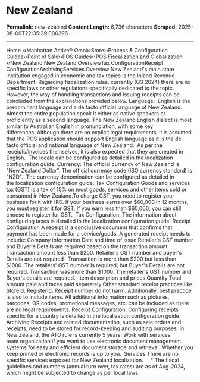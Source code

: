 # New Zealand

**Permalink:** new-zealand
**Content Length:** 6,736 characters
**Scraped:** 2025-08-09T22:35:39.000396

---

Home &rsaquo;&rsaquo;Manhattan Active® Omni&rsaquo;&rsaquo;Store&rsaquo;&rsaquo;Process & Configuration Guides&rsaquo;&rsaquo;Point of Sale&rsaquo;&rsaquo;POS Guides&rsaquo;&rsaquo;POS Fiscalization and Globalization ››New Zealand New Zealand OverviewTax ConfigurationReceipt ConfigurationArchivingServices Overview New Zealand&#39;s&nbsp;main state institution engaged in economic and tax topics is the Inland Revenue Department.&nbsp;Regarding fiscalization rules, currently (Q3 2024) there are no specific laws or other regulations specifically dedicated to the topic.&nbsp; &nbsp; However, the way of handling transactions and issuing receipts can be concluded from the explanations provided below. Language:&nbsp; English is the predominant language and a de facto official language of New Zealand. Almost the entire population speak it either as native speakers or proficiently as a second language. The New Zealand English dialect is most similar to Australian English in pronunciation, with some key differences.&nbsp;Although there are no explicit legal requirements, it is assumed that the POS application should support English language as it is&nbsp;the de facto official and national language of New Zealand.&nbsp; As per the receipts/invoices themselves, it is also expected that they are created in English.&nbsp; The locale can be configured as detailed in the&nbsp;localization configuration&nbsp;guide. Currency:&nbsp;The official currency of New Zealand is &quot;New Zealand Dollar&quot;. The official currency code (ISO currency standard) is &quot;NZD&quot;.&nbsp; The currency denomination can be configured as detailed in the&nbsp;localization configuration&nbsp;guide. Tax Configuration Goods and services tax (GST) is a tax of 15% on most goods, services and other items sold or consumed in New Zealand.To charge GST, you need to register your business for it with IRD. If your business earns over $60,000 in 12 months, you must register it for GST. If you earn less than $60,000, you can still choose to register for GST.&nbsp; Tax Configuration:&nbsp;The information about configuring taxes&nbsp;is&nbsp;detailed in the&nbsp;localization configuration&nbsp;guide. Receipt Configuration A receipt is a conclusive document that confirms that payment has been made for a service/goods.&nbsp;A generated receipt needs to include: Company information Date and time of issue Retailer&#39;s GST number and Buyer&#39;s Details are required based on the transaction amount. Transaction amount less than $200. Retailer&#39;s GST number and buyer&#39;s Details are not required &nbsp; Transaction is more than $200 but less than $1000. The retailers&#39; GST number is required, but Buyer&#39;s Details are not required. Transaction was more than $1000. The retailer&#39;s GST number and Buyer&#39;s details are required.&nbsp; Item description and prices Quantity Total amount paid and taxes paid separately Other standard receipt practices like StoreId, RegisterId, Receipt number do not harm. Additionally, best practice is also to include items. All additional information such as pictures, barcodes, QR codes, promotional messages, etc. can be included as there are no legal requirements. Receipt Configuration: Configuring receipts specific for a country&nbsp;is&nbsp;detailed in the&nbsp;localization configuration&nbsp;guide. Archiving Receipts and related documentation, such as sale orders and receipts, need to be stored for record-keeping and auditing purposes. In New Zealand, the ATO rule is currently 5 years. Work with services team&nbsp;organization&nbsp;if you want to&nbsp;use electronic document management systems for easy and efficient document storage and retrieval.&nbsp;Whether you keep printed or electronic records is up to you.&nbsp; Services There are no specific services exposed for New Zealand localization. &nbsp; &nbsp; * The fiscal guidelines and numbers (annual turn over, tax rates)&nbsp;are as of Aug-2024, which might be subjected to change as per local laws.